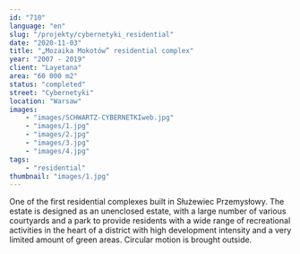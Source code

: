 ```yaml
---
id: "710"
language: "en"
slug: "/projekty/cybernetyki_residential"
date: "2020-11-03"
title: "„Mozaika Mokotów” residential complex"
year: "2007 - 2019"
client: "Layetana"
area: "60 000 m2"
status: "completed"
street: "Cybernetyki"
location: "Warsaw"
images: 
    - "images/SCHWARTZ-CYBERNETKIweb.jpg"
    - "images/1.jpg"
    - "images/2.jpg"
    - "images/3.jpg"
    - "images/4.jpg"    
tags: 
    - "residential"
thumbnail: "images/1.jpg"
---
```

One of the first residential complexes built in Służewiec Przemysłowy. The estate is designed as an unenclosed estate, with a&nbsp;large number of various courtyards and a&nbsp;park to provide residents with a&nbsp;wide range of recreational activities in the heart of a&nbsp;district with high development intensity and a&nbsp;very limited amount of green areas. Circular motion is brought outside.